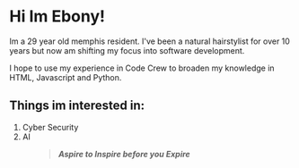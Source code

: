 # Hi Im Ebony!

Im a 29 year old memphis resident. I've been a natural hairstylist for over 10 years but now am shifting my focus into software development.

I hope to use my experience in Code Crew to broaden my knowledge in HTML, Javascript and Python.

## Things im interested in:

<ol>
    <li>Cyber Security</li>
    <li>AI</li>
<ol>

>***Aspire to Inspire before you Expire***

 
